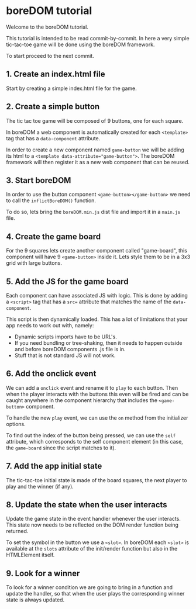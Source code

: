 # boreDOM tutorial

Welcome to the boreDOM tutorial.

This tutorial is intended to be read commit-by-commit. In here a very simple
tic-tac-toe game will be done using the boreDOM framework.

To start proceed to the next commit.

## 1. Create an index.html file

Start by creating a simple index.html file for the game.

## 2. Create a simple button

The tic tac toe game will be composed of 9 buttons, one for each square.

In boreDOM a web component is automatically created for each `<template>` tag
that has a `data-component` attribute.

In order to create a new component named `game-button` we will be adding its
html to a `<template data-attribute="game-button">`. The boreDOM framework will
then register it as a new web component that can be reused.

## 3. Start boreDOM

In order to use the button component `<game-button></game-button>` we need to
call the `inflictBoreDOM()` function.

To do so, lets bring the `boreDOM.min.js` dist file and import it in a `main.js`
file.

## 4. Create the game board

For the 9 squares lets create another component called "game-board", this
component will have 9 `<game-button>` inside it. Lets style them to be in a 3x3
grid with large buttons.

## 5. Add the JS for the game board

Each component can have associated JS with logic. This is done by adding a
`<script>` tag that has a `src=` attribute that matches the name of the
`data-component`.

This script is then dynamically loaded. This has a lot of limitations that your
app needs to work out with, namely:

- Dynamic scripts imports have to be URL's.
- If you need bundling or tree-shaking, then it needs to happen outside and
  before boreDOM components .js file is in.
- Stuff that is not standard JS will not work.

## 6. Add the onclick event

We can add a `onclick` event and rename it to `play` to each button. Then when
the player interacts with the buttons this even will be fired and can be caught
anywhere in the component hierarchy that includes the `<game-button>` component.

To handle the new `play` event, we can use the `on` method from the initializer
options.

To find out the index of the button being pressed, we can use the `self`
attribute, which corresponds to the self component element (in this case, the
`game-board` since the script matches to it).

## 7. Add the app initial state

The tic-tac-toe initial state is made of the board squares, the next player to
play and the winner (if any).

## 8. Update the state when the user interacts

Update the game state in the event handler whenever the user interacts. This
state now needs to be reflected on the DOM render function being returned.

To set the symbol in the button we use a `<slot>`. In boreDOM each `<slot>` is
available at the `slots` attribute of the init/render function but also in the
HTMLElement itself.

## 9. Look for a winner

To look for a winner condition we are going to bring in a function and update
the handler, so that when the user plays the corresponding winner state is
always updated.
